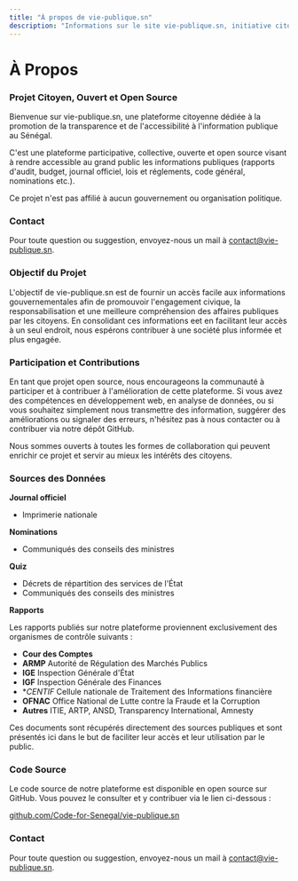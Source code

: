 ```yaml
---
title: "À propos de vie-publique.sn"
description: "Informations sur le site vie-publique.sn, initiative citoyenne dédiée à la promotion de la transparence et de l'accessibilité de l'information publique au Sénégal"
---
```


# À Propos

### Projet Citoyen, Ouvert et Open Source

Bienvenue sur vie-publique.sn, une plateforme citoyenne dédiée à la promotion de la transparence et de l'accessibilité à l'information publique au Sénégal.

C'est une plateforme participative, collective, ouverte et open source visant à rendre accessible au grand public les informations publiques (rapports d'audit, budget, journal officiel, lois et réglements, code général, nominations etc.).

Ce projet n'est pas affilié à aucun gouvernement ou organisation politique.


### Contact

Pour toute question ou suggestion, envoyez-nous un mail à [contact@vie-publique.sn](mailto:contact@vie-publique.sn).

### Objectif du Projet

L'objectif de vie-publique.sn est de fournir un accès facile aux informations gouvernementales afin de promouvoir l'engagement civique, la responsabilisation et une meilleure compréhension des affaires publiques par les citoyens. En consolidant ces informations eet en facilitant leur accès à un seul endroit, nous espérons contribuer à une société plus informée et plus engagée.

### Participation et Contributions

En tant que projet open source, nous encourageons la communauté à participer et à contribuer à l'amélioration de cette plateforme. Si vous avez des compétences en développement web, en analyse de données, ou si vous souhaitez simplement nous transmettre des information, suggérer des améliorations ou signaler des erreurs, n'hésitez pas à nous contacter ou à contribuer via notre dépôt GitHub.

Nous sommes ouverts à toutes les formes de collaboration qui peuvent enrichir ce projet et servir au mieux les intérêts des citoyens.

### Sources des Données

**Journal officiel**

- Imprimerie nationale

**Nominations**

- Communiqués des conseils des ministres

**Quiz**

- Décrets de répartition des services de l'État
- Communiqués des conseils des ministres

**Rapports**

Les rapports publiés sur notre plateforme proviennent exclusivement des organismes de contrôle suivants :

- **Cour des Comptes**
- **ARMP** Autorité de Régulation des Marchés Publics
- **IGE** Inspection Générale d'État
- **IGF** Inspection Générale des Finances
- \*_CENTIF_ Cellule nationale de Traitement des Informations financière
- **OFNAC** Office National de Lutte contre la Fraude et la Corruption
- **Autres** ITIE, ARTP, ANSD, Transparency International, Amnesty

Ces documents sont récupérés directement des sources publiques et sont présentés ici dans le but de faciliter leur accès et leur utilisation par le public.

### Code Source

Le code source de notre plateforme est disponible en open source sur GitHub. Vous pouvez le consulter et y contribuer via le lien ci-dessous :

<a href="https://github.com/Code-for-Senegal/vie-publique.sn" target="_blank">github.com/Code-for-Senegal/vie-publique.sn</a>

### Contact

Pour toute question ou suggestion, envoyez-nous un mail à [contact@vie-publique.sn](mailto:contact@vie-publique.sn).

<!-- ### Historique projet

Projet débuté le 1er mai 2024 sur twitter

<ClientOnly>
<blockquote class="twitter-tweet"><p lang="fr" dir="ltr">🚀Here we go, Voici centralisé les rapports sur une nouvelle plateforme vie-publique SN <a href="https://t.co/TlcsIxpsu8">https://t.co/TlcsIxpsu8</a> <br><br>Vous pouvez filtrer, rechercher et télécharger les rapports PDF. Les fonctionnalités de résumés des rapports et de listing des personnes épinglées seront bientôt… <a href="https://t.co/LJ1UIBn9ou">https://t.co/LJ1UIBn9ou</a> <a href="https://t.co/qoIWw5J1Tz">pic.twitter.com/qoIWw5J1Tz</a></p>&mdash; Malick Yacine ® (@malick_yacine) <a href="https://twitter.com/malick_yacine/status/1785472745150742983?ref_src=twsrc%5Etfw">May 1, 2024</a></blockquote> <script async src="https://platform.twitter.com/widgets.js" charset="utf-8"></script>
<ClientOnly> -->
